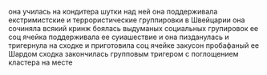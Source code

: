 она училась на кондитера 
шутки над ней
она поддерживала екстримистские и террористические группировки в Швейцарии
она сочиняла всякий кринж
боялась выдуманых социальных групировок
ее соц ячейка поддерживала ее суиашествие и она пизданулась и тригернула на сходке и приготовила соц ячейке закусон пробафаный ее Шардом
сходка закончилась групповым тригером с поглощением кластера на месте
